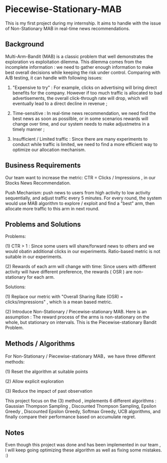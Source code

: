 # Piecewise-Stationary-MAB
This is my first project during my internship. It aims to handle with the issue of Non-Stationary MAB in real-time news recommendations.

## Background 
Multi-Arm-Bandit (MAB) is a classic problem that well demonstrates the exploration vs exploitation dilemma. This dilemma comes from the incomplete information : we need to gather enough information to make best overall decisions while keeping the risk under control. Comparing with A/B testing, it can handle with following issues:

1. "Expensive to try" : For example, clicks on advertising will bring direct benefits for the company. However if too much traffic is allocated to bad advertisements, the overall click-through rate will drop, which will eventually lead to a direct decline in revenue ; 

2. Time-sensitive : In real-time news recommendation, we need find the best news as soon as possilble, or in some scenarios rewards  will change over time, and our system needs to make adjustmetns in a timely manner ;

3. Insufficient / Limited traffic : Since there are many experiments to conduct while traffic is limited, we need to find a more efficient way to optimize our allocation mechanism.

## Business Requirements 

Our team want to increase the metric: CTR = Clicks / Impressions , in our Stocks News Recommendation.

Push Mechanism: push news to users from high activity to low activity sequentially, and adjust traffic every 5 minutes. For every round, the system would use MAB algorithm to explore / exploit and find a "best" arm, then allocate more traffic to this arm in next round. 


## Problems and Solutions 

Problems: 

(1) CTR > 1 : Since some users will share/forward news to others and we would obatin additional clicks in our experiments. Ratio-based metric is not suitable in our experiments.

(2) Rewards of each arm will change with time: Since users with different activity will have different preference, the rewards ( OSR ) are non-stationary for each arm. 

Solutions:

(1) Replace our metric with "Overall Sharing Rate (OSR)  = clicks/impressions" , which is a mean based metric.

(2) Introduce Non-Stationary / Piecewise-stationary MAB. Here is an assumption : The reward process of the arms is non-stationary on the whole, but stationary on intervals. This is the Piecewise-stationary Bandit Problem.

## Methods / Algorithms 
For Non-Stationary / Piecewise-stationary MAB，we have three different methods: 

(1) Reset the algorithm at suitable points

(2) Allow explicit exploration

(3) Reduce the impact of past observation

This project focus on the (3) method , implements 6 different algorithms : Gaussian Thompson Sampling , Discounted Thompson Sampling, Epsilon Greedy , Discounted Epsilon Greedy, Softmax Greedy, UCB algorithms, and finally compare their performance based on accumulate regret. 


## Notes

Even though this project was done and has been implemented in our team , I will keep going optimizing these algorithm as well as fixing some mistakes. :) 
